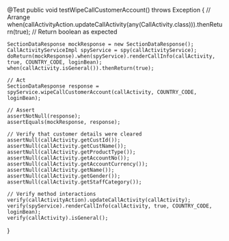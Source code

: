 @Test
public void testWipeCallCustomerAccount() throws Exception {
    // Arrange
    when(callActivityAction.updateCallActivity(any(CallActivity.class))).thenReturn(true); // Return boolean as expected

    SectionDataResponse mockResponse = new SectionDataResponse();
    CallActivityServiceImpl spyService = spy(callActivityService);
    doReturn(mockResponse).when(spyService).renderCallInfo(callActivity, true, COUNTRY_CODE, loginBean);
    when(callActivity.isGeneral()).thenReturn(true);

    // Act
    SectionDataResponse response = spyService.wipeCallCustomerAccount(callActivity, COUNTRY_CODE, loginBean);

    // Assert
    assertNotNull(response);
    assertEquals(mockResponse, response);

    // Verify that customer details were cleared
    assertNull(callActivity.getCustId());
    assertNull(callActivity.getCustName());
    assertNull(callActivity.getProductType());
    assertNull(callActivity.getAccountNo());
    assertNull(callActivity.getAccountCurrency());
    assertNull(callActivity.getName());
    assertNull(callActivity.getGender());
    assertNull(callActivity.getStaffCategory());

    // Verify method interactions
    verify(callActivityAction).updateCallActivity(callActivity);
    verify(spyService).renderCallInfo(callActivity, true, COUNTRY_CODE, loginBean);
    verify(callActivity).isGeneral();
}
